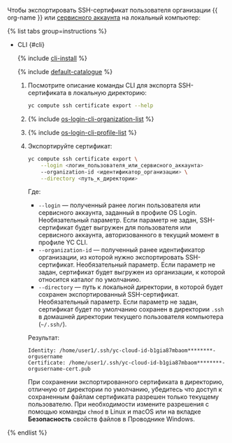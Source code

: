 Чтобы экспортировать SSH-сертификат пользователя организации {{ org-name }} или [сервисного аккаунта](../../iam/concepts/users/service-accounts.md) на локальный компьютер:

{% list tabs group=instructions %}


- CLI {#cli}

  {% include [cli-install](../cli-install.md) %}

  {% include [default-catalogue](../default-catalogue.md) %}

  1. Посмотрите описание команды CLI для экспорта SSH-сертификата в локальную директорию:

      ```bash
      yc compute ssh certificate export --help
      ```
  1. {% include [os-login-cli-organization-list](../../_includes/organization/os-login-cli-organization-list.md) %}
  1. {% include [os-login-cli-profile-list](../../_includes/organization/os-login-cli-profile-list.md) %}
  1. Экспортируйте сертификат:

      ```bash
      yc compute ssh certificate export \
          --login <логин_пользователя_или_сервисного_аккаунта>
          --organization-id <идентификатор_организации> \
          --directory <путь_к_директории>
      ```

      Где:
      * `--login` — полученный ранее логин пользователя или сервисного аккаунта, заданный в профиле OS Login. Необязательный параметр. Если параметр не задан, SSH-сертификат будет выгружен для пользователя или сервисного аккаунта, авторизованного в текущий момент в профиле YC CLI.
      * `--organization-id` — полученный ранее идентификатор организации, из которой нужно экспортировать SSH-сертификат. Необязательный параметр. Если параметр не задан, сертификат будет выгружен из организации, к которой относится каталог по умолчанию.
      * `--directory` — путь к локальной директории, в которой будет сохранен экспортированный SSH-сертификат. Необязательный параметр. Если параметр не задан, сертификат будет по умолчанию сохранен в директории `.ssh` в домашней директории текущего пользователя компьютера (`~/.ssh/`).

      Результат:

      ```text
      Identity: /home/user1/.ssh/yc-cloud-id-b1gia87mbaom********-orgusername
      Certificate: /home/user1/.ssh/yc-cloud-id-b1gia87mbaom********-orgusername-cert.pub
      ```

      При сохранении экспортированного сертификата в директорию, отличную от директории по умолчанию, убедитесь что доступ к сохраненным файлам сертификата разрешен только текущему пользователю. При необходимости измените разрешения с помощью команды `chmod` в Linux и macOS или на вкладке **Безопасность** свойств файлов в Проводнике Windows.

{% endlist %}